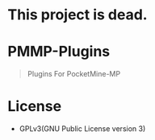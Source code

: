 # This project is dead.

# PMMP-Plugins
> Plugins For PocketMine-MP

# License
* GPLv3(GNU Public License version 3)
